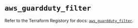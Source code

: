 # `aws_guardduty_filter`

Refer to the Terraform Registory for docs: [`aws_guardduty_filter`](https://registry.terraform.io/providers/hashicorp/aws/3.76.1/docs/resources/guardduty_filter).
